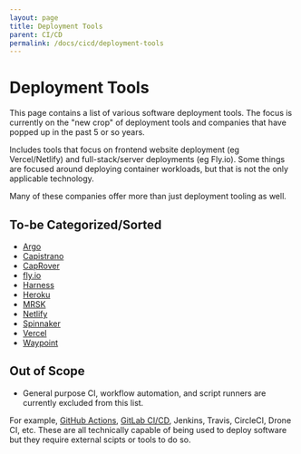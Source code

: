 ```yaml
---
layout: page
title: Deployment Tools
parent: CI/CD
permalink: /docs/cicd/deployment-tools
---
```


# Deployment Tools

This page contains a list of various software deployment tools.
The focus is currently on the "new crop" of deployment tools and companies that have popped up in the past 5 or so years.

Includes tools that focus on frontend website deployment (eg Vercel/Netlify) and full-stack/server deployments (eg Fly.io). Some things are focused around deploying container workloads, but that is not the only applicable technology.

Many of these companies offer more than just deployment tooling as well.

## To-be Categorized/Sorted

- [Argo](https://argoproj.github.io/)
- [Capistrano](https://capistranorb.com/)
- [CapRover](https://caprover.com/)
- [fly.io](https://fly.io)
- [Harness](https://www.harness.io/)
- [Heroku](https://www.heroku.com/)
- [MRSK](https://mrsk.dev/)
- [Netlify](https://www.netlify.com/)
- [Spinnaker](https://spinnaker.io/)
- [Vercel](https://vercel.com/)
- [Waypoint](https://www.waypointproject.io/)

## Out of Scope

- General purpose CI, workflow automation, and script runners are currently excluded from this list.

For example, [GitHub Actions](https://github.com/features/actions), [GitLab CI/CD](https://docs.gitlab.com/ee/ci/), Jenkins, Travis, CircleCI, Drone CI, etc. These are all technically capable of being used to deploy software but they require external scipts or tools to do so.

